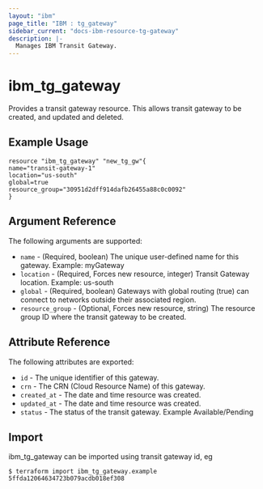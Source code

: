 ```yaml
---
layout: "ibm"
page_title: "IBM : tg_gateway"
sidebar_current: "docs-ibm-resource-tg-gateway"
description: |-
  Manages IBM Transit Gateway.
---
```


# ibm\_tg_gateway

Provides a transit gateway resource. This allows transit gateway to be created, and updated and deleted.

## Example Usage

```hcl
resource "ibm_tg_gateway" "new_tg_gw"{
name="transit-gateway-1"
location="us-south"
global=true
resource_group="30951d2dff914dafb26455a88c0c0092"
}  
```

## Argument Reference

The following arguments are supported:

* `name` - (Required, boolean) The unique user-defined name for this gateway. Example: myGateway
* `location` - (Required, Forces new resource, integer) Transit Gateway location. Example: us-south
* `global` - (Required, boolean) Gateways with global routing (true) can connect to networks outside their associated region.
* `resource_group` - (Optional, Forces new resource, string) The resource group ID where the transit gateway to be created.

## Attribute Reference

The following attributes are exported:

* `id` - The unique identifier of this gateway. 
* `crn` - The CRN (Cloud Resource Name) of this gateway.
* `created_at` - The date and time resource was created.
* `updated_at` - The date and time resource was created.
* `status` - The status of the transit gateway. Example Available/Pending


## Import

ibm_tg_gateway can be imported using transit gateway id, eg

```
$ terraform import ibm_tg_gateway.example 5ffda12064634723b079acdb018ef308
```